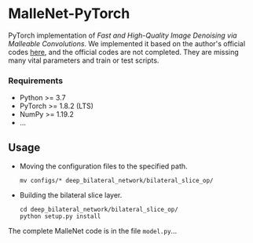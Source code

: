 # MalleNet-PyTorch

PyTorch implementation of *Fast and High-Quality Image Denoising via Malleable Convolutions*. We implemented it based on the author's official codes [here](https://yifanjiang.net/MalleConv.html), and the official codes are not completed. They are missing many vital parameters and train or test scripts.

### Requirements

* Python >= 3.7
* PyTorch >= 1.8.2 (LTS)
* NumPy >= 1.19.2
* ...



## Usage

* Moving the configuration files to the specified path.

  ```shell
  mv configs/* deep_bilateral_network/bilateral_slice_op/
  ```

* Building the bilateral slice layer.

  ```shell
  cd deep_bilateral_network/bilateral_slice_op/
  python setup.py install
  ```

The complete MalleNet code is in the file `model.py`...

